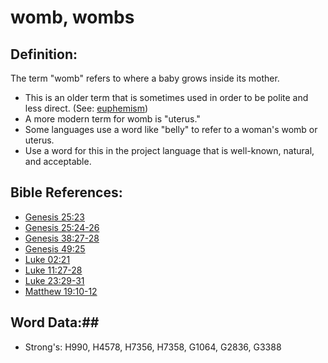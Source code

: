 # womb, wombs #

## Definition: ##

The term "womb" refers to where a baby grows inside its mother.

* This is an older term that is sometimes used in order to be polite and less direct. (See: [euphemism](rc://en/ta/man/translate/figs-euphemism))
* A more modern term for womb is "uterus."
* Some languages use a word like "belly" to refer to a woman's womb or uterus.
* Use a word for this in the project language that is well-known, natural, and acceptable.

## Bible References: ##

* [Genesis 25:23](rc://en/tn/help/gen/25/23)
* [Genesis 25:24-26](rc://en/tn/help/gen/25/24)
* [Genesis 38:27-28](rc://en/tn/help/gen/38/27)
* [Genesis 49:25](rc://en/tn/help/gen/49/25)
* [Luke 02:21](rc://en/tn/help/luk/02/21)
* [Luke 11:27-28](rc://en/tn/help/luk/11/27)
* [Luke 23:29-31](rc://en/tn/help/luk/23/29)
* [Matthew 19:10-12](rc://en/tn/help/mat/19/10)

## Word Data:##

* Strong's: H990, H4578, H7356, H7358, G1064, G2836, G3388
